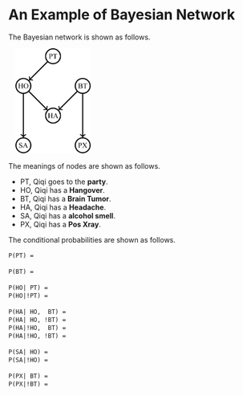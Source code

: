# An Example of Bayesian Network

The Bayesian network is shown as follows.  

&#8194;&#8194;<img src="/README/BayesianNetwork.png" width = "150" alt="Bayesian Network" />

The meanings of nodes are shown as follows.

* PT, Qiqi goes to the **party**.
* HO, Qiqi has a **Hangover**.
* BT, Qiqi has a **Brain Tumor**.
* HA, Qiqi has a **Headache**.
* SA, Qiqi has a **alcohol smell**.
* PX, Qiqi has a **Pos Xray**.

The conditional probabilities are shown as follows.  

	P(PT) =   

	P(BT) =  
 
	P(HO| PT) =   
	P(HO|!PT) =  

	P(HA| HO,  BT) = 
	P(HA| HO, !BT) =
	P(HA|!HO,  BT) =
	P(HA|!HO, !BT) =

	P(SA| HO) =
	P(SA|!HO) =

	P(PX| BT) =
	P(PX|!BT) =